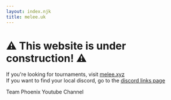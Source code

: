 ```yaml
---
layout: index.njk
title: melee.uk
---
```

# ⚠️ This website is under construction! ⚠️

If you're looking for tournaments, visit [melee.xyz](http://melee.xyz)\
If you want to find your local discord, go to the [discord links page](/links/discords/)

[](https://www.youtube.com/@teamphoenix5863)Team Phoenix Youtube Channel
